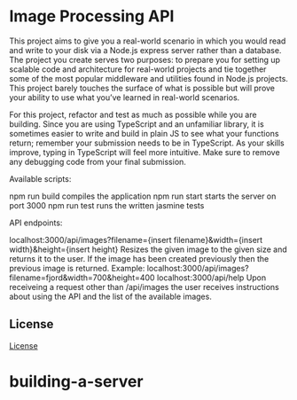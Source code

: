 # Image Processing API

This project aims to give you a real-world scenario in which you would read and write to your disk via a Node.js express server rather than a database. The project you create serves two purposes: to prepare you for setting up scalable code and architecture for real-world projects and tie together some of the most popular middleware and utilities found in Node.js projects. This project barely touches the surface of what is possible but will prove your ability to use what you’ve learned in real-world scenarios.

For this project, refactor and test as much as possible while you are building. Since you are using TypeScript and an unfamiliar library, it is sometimes easier to write and build in plain JS to see what your functions return; remember your submission needs to be in TypeScript. As your skills improve, typing in TypeScript will feel more intuitive. Make sure to remove any debugging code from your final submission.

Available scripts:

npm run build compiles the application
npm run start starts the server on port 3000
npm run test runs the written jasmine tests

API endpoints:

localhost:3000/api/images?filename={insert filename}&width={insert width}&height={insert height} Resizes the given image to the given size and returns it to the user. If the image has been created previously then the previous image is returned. Example: localhost:3000/api/images?filename=fjord&width=700&height=400
localhost:3000/api/help Upon receiveing a request other than /api/images the user receives instructions about using the API and the list of the available images.

## License

[License](LICENSE.txt)
# building-a-server
